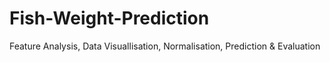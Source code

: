 # Fish-Weight-Prediction
Feature Analysis, Data Visuallisation, Normalisation, Prediction &amp; Evaluation
